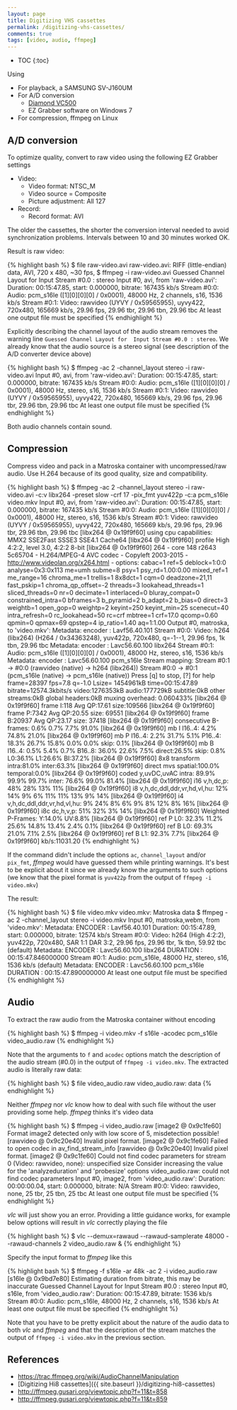 ```yaml
---
layout: page
title: Digitizing VHS cassettes
permalink: /digitizing-vhs-cassettes/
comments: true
tags: [video, audio, ffmpeg]
---
```


* TOC
{:toc}

Using

- For playback, a SAMSUNG SV-J160UM
- For A/D conversion
  - [Diamond VC500](http://www.amazon.com/Diamond-VC500-Touch-Capture-Device/dp/B000VM60I8)
  - EZ Grabber software on Windows 7
- For compression, ffmpeg on Linux

## A/D conversion

To optimize quality, convert to raw video using the following EZ Grabber settings

- Video:
  - Video format: NTSC\_M
  - Video source = Composite
  - Picture adjustment: All 127
- Record:
  - Record format: AVI

The older the cassettes, the shorter the conversion interval needed to avoid
synchronization problems. Intervals between 10 and 30 minutes worked OK.

Result is raw video:

{% highlight bash %}
$ file raw-video.avi
raw-video.avi: RIFF (little-endian) data, AVI, 720 x 480, ~30 fps,
$ ffmpeg -i raw-video.avi
Guessed Channel Layout for  Input Stream #0.0 : stereo
Input #0, avi, from 'raw-video.avi':
  Duration: 00:15:47.85, start: 0.000000, bitrate: 167435 kb/s
    Stream #0:0: Audio: pcm_s16le ([1][0][0][0] / 0x0001), 48000 Hz, 2 channels, s16, 1536 kb/s
    Stream #0:1: Video: rawvideo (UYVY / 0x59565955), uyvy422, 720x480, 165669 kb/s, 29.96 fps, 29.96 tbr, 29.96 tbn, 29.96 tbc
At least one output file must be specified
{% endhighlight %}

Explicitly describing the channel layout of the audio stream removes the
warning line `Guessed Channel Layout for  Input Stream #0.0 : stereo`. We
already know that the audio source is a stereo signal (see description of the
A/D converter device above)

{% highlight bash %}
$ ffmpeg -ac 2 -channel_layout stereo -i raw-video.avi
Input #0, avi, from 'raw-video.avi':
  Duration: 00:15:47.85, start: 0.000000, bitrate: 167435 kb/s
    Stream #0:0: Audio: pcm_s16le ([1][0][0][0] / 0x0001), 48000 Hz, stereo, s16, 1536 kb/s
    Stream #0:1: Video: rawvideo (UYVY / 0x59565955), uyvy422, 720x480, 165669 kb/s, 29.96 fps, 29.96 tbr, 29.96 tbn, 29.96 tbc
At least one output file must be specified
{% endhighlight %}

Both audio channels contain sound.

## Compression

Compress video and pack in a Matroska container with uncompressed/raw audio.
Use H.264 because of its good quality, size and compatibility.

{% highlight bash %}
$ ffmpeg -ac 2 -channel_layout stereo -i raw-video.avi -c:v libx264 -preset slow -crf 17 -pix_fmt yuv422p -c:a pcm_s16le video.mkv
Input #0, avi, from 'raw-video.avi':
  Duration: 00:15:47.85, start: 0.000000, bitrate: 167435 kb/s
    Stream #0:0: Audio: pcm_s16le ([1][0][0][0] / 0x0001), 48000 Hz, stereo, s16, 1536 kb/s
    Stream #0:1: Video: rawvideo (UYVY / 0x59565955), uyvy422, 720x480, 165669 kb/s, 29.96 fps, 29.96 tbr, 29.96 tbn, 29.96 tbc
[libx264 @ 0x19f9f60] using cpu capabilities: MMX2 SSE2Fast SSSE3 SSE4.1 Cache64
[libx264 @ 0x19f9f60] profile High 4:2:2, level 3.0, 4:2:2 8-bit
[libx264 @ 0x19f9f60] 264 - core 148 r2643 5c65704 - H.264/MPEG-4 AVC codec - Copyleft 2003-2015 - http://www.videolan.org/x264.html - options: cabac=1 ref=5 deblock=1:0:0 analyse=0x3:0x113 me=umh subme=8 psy=1 psy_rd=1.00:0.00 mixed_ref=1 me_range=16 chroma_me=1 trellis=1 8x8dct=1 cqm=0 deadzone=21,11 fast_pskip=1 chroma_qp_offset=-2 threads=3 lookahead_threads=1 sliced_threads=0 nr=0 decimate=1 interlaced=0 bluray_compat=0 constrained_intra=0 bframes=3 b_pyramid=2 b_adapt=2 b_bias=0 direct=3 weightb=1 open_gop=0 weightp=2 keyint=250 keyint_min=25 scenecut=40 intra_refresh=0 rc_lookahead=50 rc=crf mbtree=1 crf=17.0 qcomp=0.60 qpmin=0 qpmax=69 qpstep=4 ip_ratio=1.40 aq=1:1.00
Output #0, matroska, to 'video.mkv':
  Metadata:
    encoder         : Lavf56.40.101
    Stream #0:0: Video: h264 (libx264) (H264 / 0x34363248), yuv422p, 720x480, q=-1--1, 29.96 fps, 1k tbn, 29.96 tbc
    Metadata:
      encoder         : Lavc56.60.100 libx264
    Stream #0:1: Audio: pcm_s16le ([1][0][0][0] / 0x0001), 48000 Hz, stereo, s16, 1536 kb/s
    Metadata:
      encoder         : Lavc56.60.100 pcm_s16le
Stream mapping:
  Stream #0:1 -> #0:0 (rawvideo (native) -> h264 (libx264))
  Stream #0:0 -> #0:1 (pcm_s16le (native) -> pcm_s16le (native))
Press [q] to stop, [?] for help
frame=28397 fps=7.8 q=-1.0 Lsize= 1454961kB time=00:15:47.89 bitrate=12574.3kbits/s
video:1276353kB audio:177729kB subtitle:0kB other streams:0kB global headers:0kB muxing overhead: 0.060433%
[libx264 @ 0x19f9f60] frame I:118   Avg QP:17.61  size:109566
[libx264 @ 0x19f9f60] frame P:7342  Avg QP:20.55  size: 69551
[libx264 @ 0x19f9f60] frame B:20937 Avg QP:23.17  size: 37418
[libx264 @ 0x19f9f60] consecutive B-frames:  0.6%  0.7%  7.7% 91.0%
[libx264 @ 0x19f9f60] mb I  I16..4:  4.2% 74.8% 21.0%
[libx264 @ 0x19f9f60] mb P  I16..4:  2.2% 31.7%  5.1%  P16..4: 18.3% 26.7% 15.8%  0.0%  0.0%    skip: 0.1%
[libx264 @ 0x19f9f60] mb B  I16..4:  0.5%  5.4%  0.7%  B16..8: 36.0% 22.6%  7.5%  direct:26.5%  skip: 0.8%  L0:36.1% L1:26.6% BI:37.2%
[libx264 @ 0x19f9f60] 8x8 transform intra:81.0% inter:63.3%
[libx264 @ 0x19f9f60] direct mvs  spatial:100.0% temporal:0.0%
[libx264 @ 0x19f9f60] coded y,uvDC,uvAC intra: 89.9% 99.9% 99.7% inter: 76.6% 99.0% 81.4%
[libx264 @ 0x19f9f60] i16 v,h,dc,p: 48% 28% 13% 11%
[libx264 @ 0x19f9f60] i8 v,h,dc,ddl,ddr,vr,hd,vl,hu: 12% 14%  9%  6% 11% 11% 13%  9% 14%
[libx264 @ 0x19f9f60] i4 v,h,dc,ddl,ddr,vr,hd,vl,hu:  9% 24%  8%  6%  9%  8% 12%  8% 16%
[libx264 @ 0x19f9f60] i8c dc,h,v,p: 51% 32%  3% 14%
[libx264 @ 0x19f9f60] Weighted P-Frames: Y:14.0% UV:8.8%
[libx264 @ 0x19f9f60] ref P L0: 32.3% 11.2% 25.6% 14.8% 13.4%  2.4%  0.1%
[libx264 @ 0x19f9f60] ref B L0: 69.3% 21.0%  7.1%  2.5%
[libx264 @ 0x19f9f60] ref B L1: 92.3%  7.7%
[libx264 @ 0x19f9f60] kb/s:11031.20
{% endhighlight %}

If the command didn't include the options `ac`, `channel_layout` and/or
`pix_fmt`, *ffmpeg* would have guessed them while printing warnings. It's best
to be explicit about it since we already know the arguments to such options (we
know that the pixel format is `yuv422p` from the output of `ffmpeg -i
video.mkv`)

The result:

{% highlight bash %}
$ file video.mkv
video.mkv: Matroska data
$ ffmpeg -ac 2 -channel_layout stereo -i video.mkv
Input #0, matroska,webm, from 'video.mkv':
  Metadata:
    ENCODER         : Lavf56.40.101
  Duration: 00:15:47.89, start: 0.000000, bitrate: 12574 kb/s
    Stream #0:0: Video: h264 (High 4:2:2), yuv422p, 720x480, SAR 1:1 DAR 3:2, 29.96 fps, 29.96 tbr, 1k tbn, 59.92 tbc (default)
    Metadata:
      ENCODER         : Lavc56.60.100 libx264
      DURATION        : 00:15:47.846000000
    Stream #0:1: Audio: pcm_s16le, 48000 Hz, stereo, s16, 1536 kb/s (default)
    Metadata:
      ENCODER         : Lavc56.60.100 pcm_s16le
      DURATION        : 00:15:47.890000000
At least one output file must be specified
{% endhighlight %}

## Audio

To extract the raw audio from the Matroska container without encoding

{% highlight bash %}
$ ffmpeg -i video.mkv -f s16le -acodec pcm_s16le video_audio.raw
{% endhighlight %}

Note that the arguments to `f` and `acodec` options match the description of
the audio stream (#0.0) in the output of `ffmpeg -i video.mkv`. The extracted
audio is literally raw data:

{% highlight bash %}
$ file video_audio.raw
video_audio.raw: data
{% endhighlight %}

Neither *ffmpeg* nor *vlc* know how to deal with such file without the user
providing some help. *ffmpeg* thinks it's video data

{% highlight bash %}
$ ffmpeg -i video_audio.raw
[image2 @ 0x9c1fe60] Format image2 detected only with low score of 5, misdetection possible!
[rawvideo @ 0x9c20e40] Invalid pixel format.
[image2 @ 0x9c1fe60] Failed to open codec in av_find_stream_info
[rawvideo @ 0x9c20e40] Invalid pixel format.
[image2 @ 0x9c1fe60] Could not find codec parameters for stream 0 (Video: rawvideo, none): unspecified size
Consider increasing the value for the 'analyzeduration' and 'probesize' options
video_audio.raw: could not find codec parameters
Input #0, image2, from 'video_audio.raw':
  Duration: 00:00:00.04, start: 0.000000, bitrate: N/A
    Stream #0:0: Video: rawvideo, none, 25 tbr, 25 tbn, 25 tbc
At least one output file must be specified
{% endhighlight %}

*vlc* will just show you an error. Providing a little guidance works, for
example below options will result in *vlc* correctly playing the file

{% highlight bash %}
$ vlc --demux=rawaud --rawaud-samplerate 48000 --rawaud-channels 2 video_audio.raw &
{% endhighlight %}

Specify the input format to *ffmpeg* like this

{% highlight bash %}
$ ffmpeg -f s16le -ar 48k -ac 2 -i video_audio.raw
[s16le @ 0x9bd7e80] Estimating duration from bitrate, this may be inaccurate
Guessed Channel Layout for  Input Stream #0.0 : stereo
Input #0, s16le, from 'video_audio.raw':
  Duration: 00:15:47.89, bitrate: 1536 kb/s
    Stream #0:0: Audio: pcm_s16le, 48000 Hz, 2 channels, s16, 1536 kb/s
At least one output file must be specified
{% endhighlight %}

Note that you have to be pretty explicit about the nature of the audio data to
both *vlc* and *ffmpeg* and that the description of the stream matches the
output of `ffmpeg -i video.mkv` in the previous section.

## References

- <https://trac.ffmpeg.org/wiki/AudioChannelManipulation>
- [Digitizing Hi8 cassettes]({{ site.baseurl }}/digitizing-hi8-cassettes)
- <http://ffmpeg.gusari.org/viewtopic.php?f=11&t=858>
- <http://ffmpeg.gusari.org/viewtopic.php?f=11&t=859>

